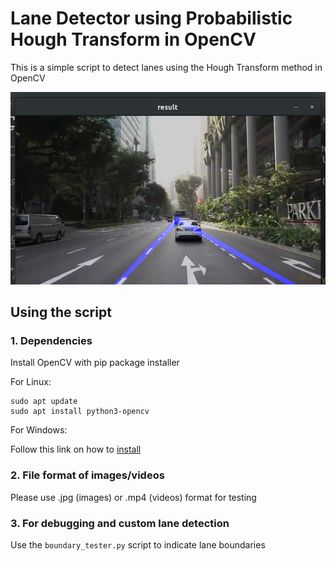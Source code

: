 # Lane Detector using Probabilistic Hough Transform in OpenCV

This is a simple script to detect lanes using the Hough Transform method in OpenCV

![Sample results of lane detection](docs/lane_detection1.jpg)

## Using the script

### 1. Dependencies

Install OpenCV with pip package installer

For Linux:
```
sudo apt update
sudo apt install python3-opencv
```

For Windows:

Follow this link on how to [install](https://docs.opencv.org/master/d5/de5/tutorial_py_setup_in_windows.html)

### 2. File format of images/videos

Please use .jpg (images) or .mp4 (videos) format for testing

### 3. For debugging and custom lane detection

Use the `boundary_tester.py` script to indicate lane boundaries